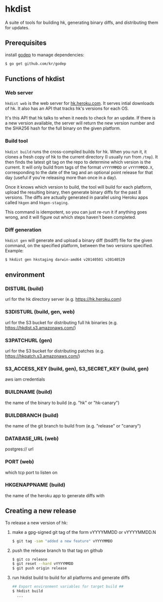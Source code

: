 # hkdist

A suite of tools for building hk, generating binary diffs, and distributing
them for updates.

## Prerequisites

install [godep](https://github.com/kr/godep) to manage dependencies:

```bash
$ go get github.com/kr/godep
```

## Functions of hkdist

### Web server

`hkdist web` is the web server for [hk.heroku.com](https://hk.heroku.com). It
serves intial downloads of hk. It also has an API that tracks hk's versions for
each OS.

It's this API that hk talks to when it needs to check for an update. If
there is a new version available, the server will return the new version number
and the SHA256 hash for the full binary on the given platform.

### Build tool

`hkdist build` runs the cross-compiled builds for hk. When you run it, it clones
a fresh copy of hk to the current directory (I usually run from `/tmp`). It then
finds the latest git tag on the repo to determine which version is the current.
It will only build from tags of the format `vYYYYMMDD` or `vYYYYMMDD.X`,
corresponding to the date of the tag and an optional point release for that day
(useful if you're releasing more than once in a day).

Once it knows which version to build, the tool will build for each platform,
upload the resulting binary, then generate binary diffs for the past 8 versions.
The diffs are actually generated in parallel using Heroku apps called `hkgen`
and `hkgen-staging`.

This command is idempotent, so you can just re-run it if anything goes wrong,
and it will figure out which steps haven't been completed.

### Diff generation

`hkdist gen` will generate and upload a binary diff (bsdiff) file for the given
command, on the specified platform, between the two versions specified. Example:

```bash
$ hkdist gen hkstaging darwin-amd64 v20140501 v20140529
```

## environment

### DISTURL (build)

url for the hk directory server (e.g. https://hk.heroku.com)

### S3DISTURL (build, gen, web)

url for the S3 bucket for distributing full hk binaries (e.g. https://hkdist.s3.amazonaws.com/)

### S3PATCHURL (gen)

url for the S3 bucket for distributing patches
(e.g. https://hkpatch.s3.amazonaws.com/)

### S3_ACCESS_KEY (build, gen), S3_SECRET_KEY (build, gen)

aws iam credentials

### BUILDNAME (build)

the name of the binary to build (e.g. "hk" or "hk-canary")

### BUILDBRANCH (build)

the name of the git branch to build from (e.g. "release" or "canary")

### DATABASE_URL (web)

postgres:// url

### PORT (web)

which tcp port to listen on

### HKGENAPPNAME (build)

the name of the heroku app to generate diffs with

## Creating a new release

To release a new version of hk:

1. make a gpg-signed git tag of the form vYYYYMMDD or vYYYYMMDD.N

    ```bash
    $ git tag -sam "added a new feature" vYYYYMMDD
    ```

2. push the release branch to that tag on github

    ```bash
    $ git co release
    $ git reset --hard vYYYYMMDD
    $ git push origin release
    ```

3. run hkdist build to build for all platforms and generate diffs

    ```bash
    ## Export environment variables for target build ##
    $ hkdist build
      ...
    ```
